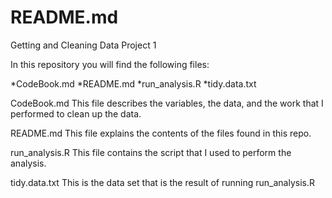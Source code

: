 README.md
=====================

Getting and Cleaning Data Project 1

In this repository you will find the following files:

*CodeBook.md
*README.md
*run_analysis.R
*tidy.data.txt

CodeBook.md
This file describes the variables, the data, and the work that I performed to clean up the data.

README.md
This file explains the contents of the files found in this repo.

run_analysis.R 
This file contains the script that I used to perform the analysis.

tidy.data.txt
This is the data set that is the result of running run_analysis.R

